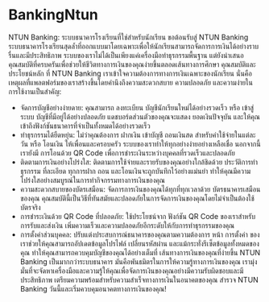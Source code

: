 # BankingNtun
NTUN Banking: ระบบธนาคารโรงเรียนที่ใช่สำหรับนักเรียน
ขอต้อนรับสู่ NTUN Banking ระบบธนาคารโรงเรียนสุดล้ำที่ออกแบบมาโดยเฉพาะเพื่อให้นักเรียนสามารถจัดการการเงินได้อย่างราบรื่นและมีประสิทธิภาพ ระบบของเราไม่ได้เป็นเพียงแค่เครื่องมือทำธุรกรรมพื้นฐาน แต่ยังนำเสนอคุณสมบัติที่ครบครันเพื่อช่วยให้ชีวิตทางการเงินของคุณง่ายขึ้นตลอดเส้นทางการศึกษา
คุณสมบัติและประโยชน์หลัก
ที่ NTUN Banking เราเข้าใจความต้องการทางการเงินเฉพาะของนักเรียน นั่นคือเหตุผลที่แพลตฟอร์มของเราสร้างขึ้นโดยคำนึงถึงความสะดวกสบาย ความปลอดภัย และความง่ายในการใช้งานเป็นสำคัญ:
 * จัดการบัญชีอย่างง่ายดาย: คุณสามารถ ลงทะเบียน บัญชีนักเรียนใหม่ได้อย่างรวดเร็ว หรือ เข้าสู่ระบบ บัญชีที่มีอยู่ได้อย่างปลอดภัย แดชบอร์ดส่วนตัวของคุณจะแสดง ยอดเงินปัจจุบัน และให้คุณเข้าถึงฟังก์ชันธนาคารที่จำเป็นทั้งหมดได้อย่างรวดเร็ว
 * ทำธุรกรรมได้ยืดหยุ่น: ไม่ว่าคุณต้องการ ฝากเงิน เข้าบัญชี ถอนเงินสด สำหรับค่าใช้จ่ายในแต่ละวัน หรือ โอนเงิน ให้เพื่อนและครอบครัว ระบบของเราทำให้ทุกอย่างง่ายอย่างเหลือเชื่อ นอกจากนี้เรายังมี การโอนด้วย QR Code เพื่อการชำระเงินระหว่างบุคคลที่รวดเร็วและปลอดภัย
 * ติดตามการเงินอย่างโปร่งใส: ติดตามการใช้จ่ายและรายรับของคุณอย่างใกล้ชิดด้วย ประวัติการทำธุรกรรม ที่ละเอียด ทุกการฝาก ถอน และโอนเงินจะถูกบันทึกไว้อย่างแม่นยำ ทำให้คุณมีความโปร่งใสอย่างสมบูรณ์ในการทำกิจกรรมทางการเงินของคุณ
 * ความสะดวกสบายของบัตรเสมือน: จัดการการเงินของคุณได้ทุกที่ทุกเวลาด้วย บัตรธนาคารเสมือน ของคุณ คุณสมบัตินี้เป็นวิธีที่ทันสมัยและปลอดภัยในการจัดการเงินของคุณโดยไม่จำเป็นต้องใช้บัตรจริง
 * การชำระเงินด้วย QR Code ที่ปลอดภัย: ใช้ประโยชน์จาก ฟังก์ชัน QR Code ของเราสำหรับการรับและส่งเงิน เพิ่มความเร็วและความปลอดภัยอีกระดับให้กับการทำธุรกรรมของคุณ
 * การตั้งค่าส่วนบุคคล: ปรับแต่งประสบการณ์ธนาคารของคุณตามความต้องการ หน้า การตั้งค่า ของเราช่วยให้คุณสามารถอัปเดตข้อมูลโปรไฟล์ เปลี่ยนรหัสผ่าน และแม้กระทั่งรีเซ็ตข้อมูลทั้งหมดของคุณ ทำให้คุณสามารถควบคุมบัญชีของคุณได้อย่างเต็มที่
เส้นทางการเงินของคุณที่ง่ายขึ้น
NTUN Banking เป็นมากกว่าระบบธนาคาร มันคือพันธมิตรในการให้ความรู้ทางการเงินของคุณ เรามุ่งมั่นที่จะจัดหาเครื่องมือและความรู้ให้คุณเพื่อจัดการเงินของคุณอย่างมีความรับผิดชอบและมีประสิทธิภาพ เตรียมความพร้อมสำหรับความสำเร็จทางการเงินในอนาคตของคุณ สำรวจ NTUN Banking วันนี้และเริ่มควบคุมอนาคตทางการเงินของคุณ!
